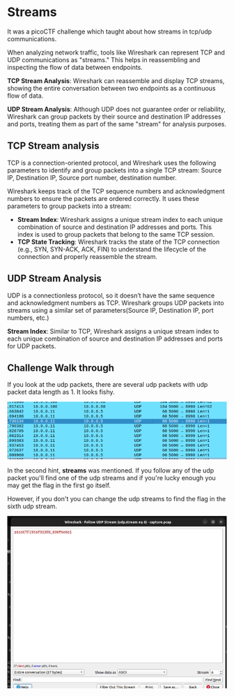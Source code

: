 # Streams

It was a picoCTF challenge which taught about how streams in tcp/udp communications.

When analyzing network traffic, tools like Wireshark can represent TCP and UDP communications as "streams." This helps in reassembling and inspecting the flow of data between endpoints.

**TCP Stream Analysis**: Wireshark can reassemble and display TCP streams, showing the entire conversation between two endpoints as a continuous flow of data.

**UDP Stream Analysis**: Although UDP does not guarantee order or reliability, Wireshark can group packets by their source and destination IP addresses and ports, treating them as part of the same "stream" for analysis purposes.



## TCP Stream analysis

TCP is a connection-oriented protocol, and Wireshark uses the following parameters to identify and group packets into a single TCP stream: Source IP, Destination IP, Source port number, destination number.

Wireshark keeps track of the TCP sequence numbers and acknowledgment numbers to ensure the packets are ordered correctly. It uses these parameters to group packets into a stream:

- **Stream Index**: Wireshark assigns a unique stream index to each unique combination of source and destination IP addresses and ports. This index is used to group packets that belong to the same TCP session.
- **TCP State Tracking**: Wireshark tracks the state of the TCP connection (e.g., SYN, SYN-ACK, ACK, FIN) to understand the lifecycle of the connection and properly reassemble the stream.



## UDP Stream Analysis

UDP is a connectionless protocol, so it doesn’t have the same sequence and acknowledgment numbers as TCP. Wireshark groups UDP packets into streams using a similar set of parameters(Source IP, Destination IP, port numbers, etc.)

**Stream Index**: Similar to TCP, Wireshark assigns a unique stream index to each unique combination of source and destination IP addresses and ports for UDP packets.

## Challenge Walk through

If you look at the udp packets, there are several udp packets with udp packet data length as 1. It looks fishy.

![](./images/1.png)

In the second hint,  **streams** was mentioned. If you follow any of the udp packet you'll find one of the udp streams and if you're lucky enough you may get the flag in the first go itself.  

However, if you don't you can change the udp streams to find the flag in the sixth udp stream. 

![Image2](./images/2.png)